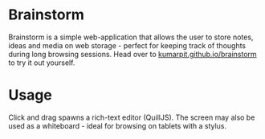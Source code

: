 # Brainstorm
Brainstorm is a simple web-application that allows the user to store notes, ideas and media on web storage - perfect for keeping track of thoughts during long browsing sessions. Head over to [kumarpit.github.io/brainstorm](https://kumarpit.github.io/brainstorm/) to try it out yourself.

# Usage
Click and drag spawns a rich-text editor (QuillJS). The screen may also be used as a whiteboard - ideal for browsing on tablets with a stylus.


